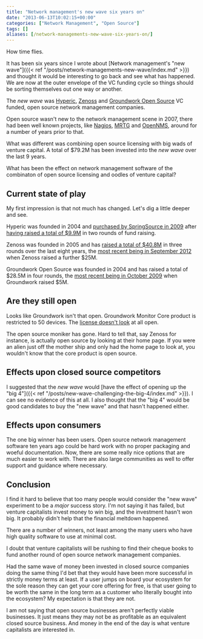 ```yaml
---
title: "Network management's new wave six years on"
date: "2013-06-13T10:02:15+00:00"
categories: ["Network Management", "Open Source"]
tags: []
aliases: [/network-managements-new-wave-six-years-on/]
---
```


How time flies.

It has been six years since I wrote about [Network management's "new wave"]({{< ref "/posts/network-managements-new-wave/index.md" >}}) and thought it would be interesting to go back and see what has happened. We are now at the outer envelope of the VC funding cycle so things should be sorting themselves out one way or another.

The *new wave* was [Hyperic](http://www.hyperic.com/), [Zenoss](https://www.zenoss.com/) and [Groundwork Open Source](http://www.gwos.com/) VC funded, open source network management companies.

Open source wasn't new to the network management scene in 2007, there had been well known projects, like [Nagios](http://www.nagios.org/), [MRTG](http://oss.oetiker.ch/mrtg/) and [OpenNMS](https://www.opennms.org/), around for a number of years prior to that.

What was different was combining open source licensing with big wads of venture capital. A total of $79.2M has been invested into the *new wave* over the last 9 years.

What has been the effect on network management software of the combinaton of open source licensing and oodles of venture capital?

## Current state of play

My first impression is that not much has changed. Let's dig a little deeper and see.

Hyperic was founded in 2004 and [purchased by SpringSource in 2009](http://techcrunch.com/2009/05/04/springsource-solidifies-enterprise-offerings-with-acquisition-of-hyperic/) after [having raised a total of $9.9M](http://www.crunchbase.com/company/hyperic) in two rounds of fund raising.

Zenoss was founded in 2005 and has [raised a total of $40.8M](http://www.crunchbase.com/company/zenoss) in three rounds over the last eight years, the [most recent being in September 2012](http://techcrunch.com/2012/10/09/zenoss-raises-25-million-series-c-to-automate-it/) when Zenoss raised a further $25M.

Groundwork Open Source was founded in 2004 and has raised a total of $28.5M in four rounds, the [most recent being in October 2009](http://www.pehub.com/2009/10/13/groundwork-open-source-raises-5-million/) when Groundwork raised $5M.

## Are they still open

Looks like Groundwork isn't that open. Groundwork Monitor Core product is restricted to 50 devices. The [license doesn't look](http://www.gwos.com/wp-content/uploads/2012/10/GWM-Core-EULA.pdf) at all open.

The open source moniker has gone. Hard to tell that, say Zenoss for instance, is actually open source by looking at their home page. If you were an alien just off the mother ship and only had the home page to look at, you wouldn't know that the core product is open source.

## Effects upon closed source competitors

I suggested that the *new wave* would [have the effect of opening up the "big 4"]({{< ref "/posts/new-wave-challenging-the-big-4/index.md" >}}). I can see no evidence of this at all. I also thought that the "big 4" would be good candidates to buy the "new wave" and that hasn't happened either.

## Effects upon consumers

The one big winner has been users. Open source network management software ten years ago could be hard work with no proper packaging and woeful documentation. Now, there are some really nice options that are much easier to work with. There are also large communities as well to offer support and guidance where necessary.

## Conclusion

I find it hard to believe that too many people would consider the "new wave" experiment to be a *major* success story. I'm not saying it has failed, but venture capitalists invest money to win big, and the investment hasn't won big. It probably didn't help that the financial meltdown happened.

There are a number of winners, not least among the many users who have high quality software to use at minimal cost.

I doubt that venture capitalists will be rushing to find their cheque books to fund another round of open source network management companies.

Had the same wave of money been invested in closed source companies doing the same thing I'd bet that they would have been more successful in strictly money terms at least. If a user jumps on board your ecosystem for the sole reason they can get your core offering for free, is that user going to be worth the same in the long term as a customer who literally bought into the ecosystem? My expectation is that they are not.

I am not saying that open source businesses aren't perfectly viable businesses. It just means they may not be as profitable as an equivalent closed source business. And money in the end of the day is what venture capitalists are interested in.

